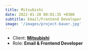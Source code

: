 ```yaml
---
title: Mitsubishi
date: 2022-01-20 08:01:35 +0300
subtitle: Email/Frontend Developer
image: '/images/project-bauer.jpg'
---
```


<!-- -->

<ul class="list-inline item-details">
    <li>Client:
        <strong><a href="https://www.mitsubishicars.com/">Mitsubishi</a>
        </strong>
    </li>
    <li>Role:
        <strong>Email & Frontend Developer</strong>
    </li>
</ul>